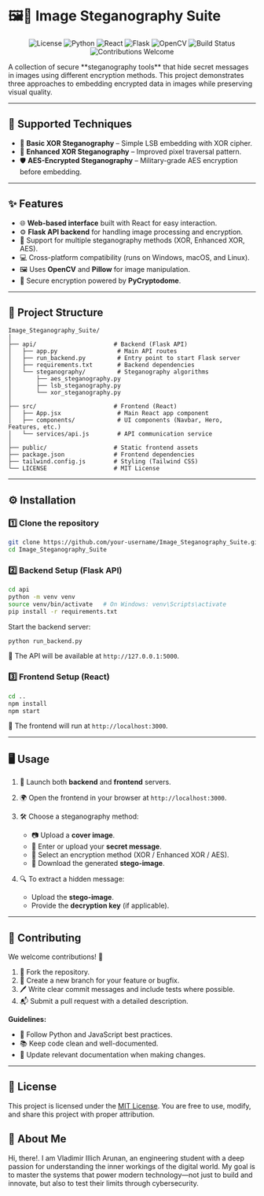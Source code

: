 # 🖼️🔐 Image Steganography Suite

<p align="center">
  <img src="https://img.shields.io/badge/License-MIT-blue.svg" alt="License" />
  <img src="https://img.shields.io/badge/Python-3.8%252B-blue" alt="Python" />
  <img src="https://img.shields.io/badge/React-18%252B-blue" alt="React" />
  <img src="https://img.shields.io/badge/Flask-2.0%252B-green" alt="Flask" />
  <img src="https://img.shields.io/badge/OpenCV-4.5%252B-orange" alt="OpenCV" />
  <img src="https://img.shields.io/badge/build-passing-brightgreen" alt="Build Status" />
  <img src="https://img.shields.io/badge/contributions-welcome-blueviolet" alt="Contributions Welcome" />
</p>
A collection of secure **steganography tools** that hide secret messages in images using different encryption methods. This project demonstrates three approaches to embedding encrypted data in images while preserving visual quality.

---

## 🔐 Supported Techniques

* 🧩 **Basic XOR Steganography** – Simple LSB embedding with XOR cipher.
* 🔄 **Enhanced XOR Steganography** – Improved pixel traversal pattern.
* 🛡️ **AES-Encrypted Steganography** – Military-grade AES encryption before embedding.

---

## ✨ Features

* 🌐 **Web-based interface** built with React for easy interaction.
* ⚙️ **Flask API backend** for handling image processing and encryption.
* 🔧 Support for multiple steganography methods (XOR, Enhanced XOR, AES).
* 💻 Cross-platform compatibility (runs on Windows, macOS, and Linux).
* 🖼️ Uses **OpenCV** and **Pillow** for image manipulation.
* 🔑 Secure encryption powered by **PyCryptodome**.

---

## 📂 Project Structure

```
Image_Steganography_Suite/
│
├── api/                      # Backend (Flask API)
│   ├── app.py                 # Main API routes
│   ├── run_backend.py         # Entry point to start Flask server
│   ├── requirements.txt       # Backend dependencies
│   └── steganography/         # Steganography algorithms
│       ├── aes_steganography.py
│       ├── lsb_steganography.py
│       └── xor_steganography.py
│
├── src/                      # Frontend (React)
│   ├── App.jsx                # Main React app component
│   ├── components/            # UI components (Navbar, Hero, Features, etc.)
│   └── services/api.js        # API communication service
│
├── public/                   # Static frontend assets
├── package.json              # Frontend dependencies
├── tailwind.config.js        # Styling (Tailwind CSS)
└── LICENSE                   # MIT License
```

---

## ⚙️ Installation

### 1️⃣ Clone the repository

```bash
git clone https://github.com/your-username/Image_Steganography_Suite.git
cd Image_Steganography_Suite
```

### 2️⃣ Backend Setup (Flask API)

```bash
cd api
python -m venv venv
source venv/bin/activate   # On Windows: venv\Scripts\activate
pip install -r requirements.txt
```

Start the backend server:

```bash
python run_backend.py
```

📍 The API will be available at `http://127.0.0.1:5000`.

### 3️⃣ Frontend Setup (React)

```bash
cd ..
npm install
npm start
```

📍 The frontend will run at `http://localhost:3000`.

---

## 🖥️ Usage

1. 🚀 Launch both **backend** and **frontend** servers.
2. 🌍 Open the frontend in your browser at `http://localhost:3000`.
3. 🛠️ Choose a steganography method:

   * 📷 Upload a **cover image**.
   * 📝 Enter or upload your **secret message**.
   * 🔐 Select an encryption method (XOR / Enhanced XOR / AES).
   * 💾 Download the generated **stego-image**.
4. 🔍 To extract a hidden message:

   * Upload the **stego-image**.
   * Provide the **decryption key** (if applicable).

---

## 🤝 Contributing

We welcome contributions! 🙌

1. 🍴 Fork the repository.
2. 🌿 Create a new branch for your feature or bugfix.
3. 🖊️ Write clear commit messages and include tests where possible.
4. 📬 Submit a pull request with a detailed description.

**Guidelines:**

* 🧹 Follow Python and JavaScript best practices.
* 📚 Keep code clean and well-documented.
* 📝 Update relevant documentation when making changes.

---

## 📜 License

This project is licensed under the [MIT License](LICENSE). You are free to use, modify, and share this project with proper attribution.

## 🌟 About Me  

Hi, there!. I am Vladimir Illich Arunan, an engineering student with a deep passion for understanding the inner workings of the digital world. My goal is to master the systems that power modern technology—not just to build and innovate, but also to test their limits through cybersecurity.
